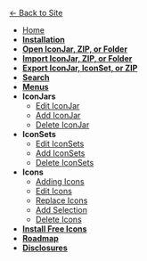 <!-- docs/_sidebar.md -->

[&#8592; Back to Site](https://iconmason.com)

* [Home](/)
* [__Installation__](installation.md)
* [__Open IconJar, ZIP, or Folder__](open-iconjar.md)
* [__Import IconJar, ZIP, or Folder__](import-iconjar.md)
* [__Export IconJar, IconSet, or ZIP__](export-iconjar.md)
* [__Search__](search.md)
* [__Menus__](menus.md)
* __IconJars__
    * [Edit IconJar](edit-iconjar.md)
    * [Add IconJar](add-iconjar.md)
    * [Delete IconJar](delete-iconjar.md)
* __IconSets__
    * [Edit IconSets](edit-iconsets.md)
    * [Add IconSets](add-iconsets.md)
    * [Delete IconSets](delete-iconsets.md)
* __Icons__
    * [Adding Icons](add-icons.md)
    * [Edit Icons](edit-icons.md)
    * [Replace Icons](replace-icons.md)
    * [Add Selection](add-selection.md)
    * [Delete Icons](delete-icons.md)
* [__Install Free Icons__](free-icons.md)    
* [__Roadmap__](roadmap.md)    
* [__Disclosures__](disclosures.md)    


